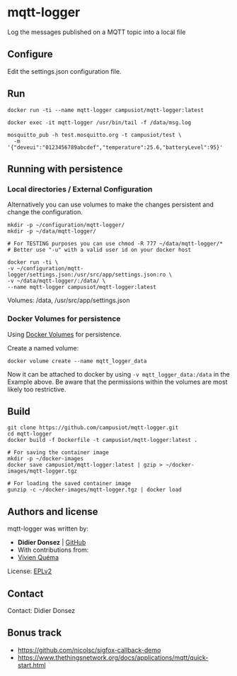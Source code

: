 mqtt-logger
===========

Log the messages published on a MQTT topic into a local file

## Configure

Edit the settings.json configuration file.

## Run

    docker run -ti --name mqtt-logger campusiot/mqtt-logger:latest

    docker exec -it mqtt-logger /usr/bin/tail -f /data/msg.log

    mosquitto_pub -h test.mosquitto.org -t campusiot/test \
      -m '{"deveui":"0123456789abcdef","temperature":25.6,"batteryLevel":95}'

## Running with persistence

### Local directories / External Configuration

Alternatively you can use volumes to make the changes
persistent and change the configuration.

    mkdir -p ~/configuration/mqtt-logger/
    mkdir -p ~/data/mqtt-logger/

    # For TESTING purposes you can use chmod -R 777 ~/data/mqtt-logger/*
    # Better use "-u" with a valid user id on your docker host

    docker run -ti \
    -v ~/configuration/mqtt-logger/settings.json:/usr/src/app/settings.json:ro \
    -v ~/data/mqtt-logger/:/data/ \
    --name mqtt-logger campusiot/mqtt-logger:latest

Volumes: /data, /usr/src/app/settings.json

### Docker Volumes for persistence

Using [Docker Volumes](https://docs.docker.com/engine/userguide/containers/dockervolumes/) for persistence.

Create a named volume:

    docker volume create --name mqtt_logger_data

Now it can be attached to docker by using `-v mqtt_logger_data:/data` in the
Example above. Be aware that the permissions within the volumes
are most likely too restrictive.

## Build

    git clone https://github.com/campusiot/mqtt-logger.git
    cd mqtt-logger
    docker build -f Dockerfile -t campusiot/mqtt-logger:latest .

    # For saving the container image
    mkdir -p ~/docker-images
    docker save campusiot/mqtt-logger:latest | gzip > ~/docker-images/mqtt-logger.tgz

    # For loading the saved container image
    gunzip -c ~/docker-images/mqtt-logger.tgz | docker load

## Authors and license

mqtt-logger was written by:

* **Didier Donsez** | [GitHub](https://github.com/donsez/)
* With contributions from:
 * [Vivien Quéma](https://github.com/quema)

License: [EPLv2](https://www.eclipse.org/legal/epl-2.0/)

## Contact

Contact: Didier Donsez

## Bonus track
* https://github.com/nicolsc/sigfox-callback-demo
* https://www.thethingsnetwork.org/docs/applications/mqtt/quick-start.html
